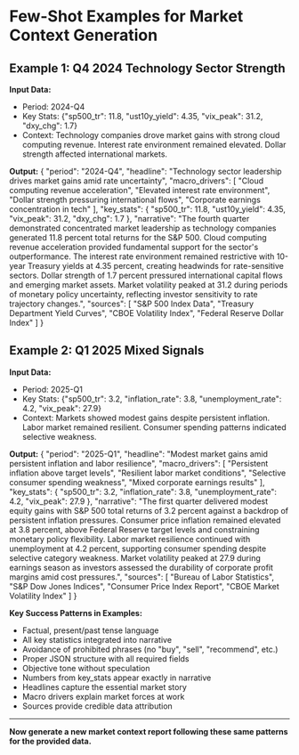 # Few-Shot Examples for Market Context Generation

## Example 1: Q4 2024 Technology Sector Strength

**Input Data:**
- Period: 2024-Q4
- Key Stats: {"sp500_tr": 11.8, "ust10y_yield": 4.35, "vix_peak": 31.2, "dxy_chg": 1.7}
- Context: Technology companies drove market gains with strong cloud computing revenue. Interest rate environment remained elevated. Dollar strength affected international markets.

**Output:**
{
  "period": "2024-Q4",
  "headline": "Technology sector leadership drives market gains amid rate uncertainty",
  "macro_drivers": [
    "Cloud computing revenue acceleration",
    "Elevated interest rate environment", 
    "Dollar strength pressuring international flows",
    "Corporate earnings concentration in tech"
  ],
  "key_stats": {
    "sp500_tr": 11.8,
    "ust10y_yield": 4.35,
    "vix_peak": 31.2,
    "dxy_chg": 1.7
  },
  "narrative": "The fourth quarter demonstrated concentrated market leadership as technology companies generated 11.8 percent total returns for the S&P 500. Cloud computing revenue acceleration provided fundamental support for the sector's outperformance. The interest rate environment remained restrictive with 10-year Treasury yields at 4.35 percent, creating headwinds for rate-sensitive sectors. Dollar strength of 1.7 percent pressured international capital flows and emerging market assets. Market volatility peaked at 31.2 during periods of monetary policy uncertainty, reflecting investor sensitivity to rate trajectory changes.",
  "sources": [
    "S&P 500 Index Data",
    "Treasury Department Yield Curves",
    "CBOE Volatility Index",
    "Federal Reserve Dollar Index"
  ]
}

## Example 2: Q1 2025 Mixed Signals

**Input Data:**
- Period: 2025-Q1  
- Key Stats: {"sp500_tr": 3.2, "inflation_rate": 3.8, "unemployment_rate": 4.2, "vix_peak": 27.9}
- Context: Markets showed modest gains despite persistent inflation. Labor market remained resilient. Consumer spending patterns indicated selective weakness.

**Output:**
{
  "period": "2025-Q1",
  "headline": "Modest market gains amid persistent inflation and labor resilience",
  "macro_drivers": [
    "Persistent inflation above target levels",
    "Resilient labor market conditions",
    "Selective consumer spending weakness",
    "Mixed corporate earnings results"
  ],
  "key_stats": {
    "sp500_tr": 3.2,
    "inflation_rate": 3.8, 
    "unemployment_rate": 4.2,
    "vix_peak": 27.9
  },
  "narrative": "The first quarter delivered modest equity gains with S&P 500 total returns of 3.2 percent against a backdrop of persistent inflation pressures. Consumer price inflation remained elevated at 3.8 percent, above Federal Reserve target levels and constraining monetary policy flexibility. Labor market resilience continued with unemployment at 4.2 percent, supporting consumer spending despite selective category weakness. Market volatility peaked at 27.9 during earnings season as investors assessed the durability of corporate profit margins amid cost pressures.",
  "sources": [
    "Bureau of Labor Statistics",
    "S&P Dow Jones Indices", 
    "Consumer Price Index Report",
    "CBOE Market Volatility Index"
  ]
}

**Key Success Patterns in Examples:**
- Factual, present/past tense language
- All key statistics integrated into narrative
- Avoidance of prohibited phrases (no "buy", "sell", "recommend", etc.)
- Proper JSON structure with all required fields
- Objective tone without speculation
- Numbers from key_stats appear exactly in narrative
- Headlines capture the essential market story
- Macro drivers explain market forces at work
- Sources provide credible data attribution

---

**Now generate a new market context report following these same patterns for the provided data.**